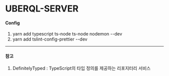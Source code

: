 UBERQL-SERVER
=============
#### Config
1. yarn add typescript ts-node ts-node nodemon --dev
2. yarn add tslint-config-prettier --dev
<hr/>

#### 참고
1. DefinitelyTyped : TypeScript의 타입 정의를 제공하는 리포지터리 서비스

